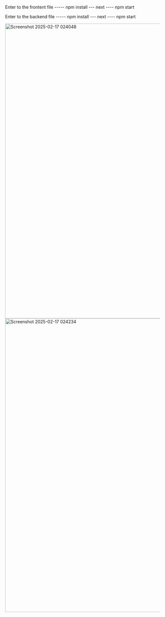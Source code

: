 Enter to the frontent file  ----- npm install --- next  ---- npm start

Enter to the backend  file ----- npm install --- next  ---- npm start

<img width="959" alt="Screenshot 2025-02-17 024048" src="https://github.com/user-attachments/assets/1c06e3a7-6dea-489b-a1f9-203aac79e007" />


<img width="955" alt="Screenshot 2025-02-17 024234" src="https://github.com/user-attachments/assets/fb108a23-fc99-4cec-ae29-45e0053cd331" />
